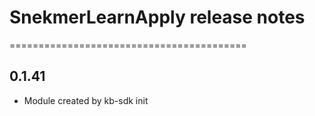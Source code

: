 # SnekmerLearnApply release notes
=========================================

0.1.41
-----
* Module created by kb-sdk init
